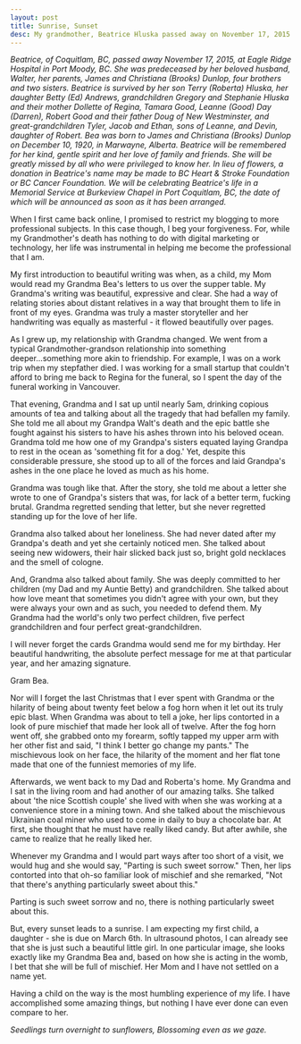```yaml
---
layout: post
title: Sunrise, Sunset
desc: My grandmother, Beatrice Hluska passed away on November 17, 2015. She was incredibly influential upon me and deserves much credit for the man I am.
---
```


_Beatrice, of Coquitlam, BC, passed away November 17, 2015, at Eagle Ridge Hospital in Port Moody, BC. She was predeceased by her beloved husband, Walter, her parents, James and Christiana (Brooks) Dunlop, four brothers and two sisters. Beatrice is survived by her son Terry (Roberta) Hluska, her daughter Betty (Ed) Andrews, grandchildren Gregory and Stephanie Hluska and their mother Dollette of Regina, Tamara Good, Leanne (Good) Day (Darren), Robert Good and their father Doug of New Westminster, and great-grandchildren Tyler, Jacob and Ethan, sons of Leanne, and Devin, daughter of Robert. Bea was born to James and Christiana (Brooks) Dunlop on December 10, 1920, in Marwayne, Alberta. Beatrice will be remembered for her kind, gentle spirit and her love of family and friends. She will be greatly missed by all who were privileged to know her. In lieu of flowers, a donation in Beatrice's name may be made to BC Heart & Stroke Foundation or BC Cancer Foundation. We will be celebrating Beatrice's life in a Memorial Service at Burkeview Chapel in Port Coquitlam, BC, the date of which will be announced as soon as it has been arranged._

When I first came back online, I promised to restrict my blogging to more professional subjects. In this case though, I beg your forgiveness. For, while my Grandmother's death has nothing to do with digital marketing or technology, her life was instrumental in helping me become the professional that I am.

My first introduction to beautiful writing was when, as a child, my Mom would read my Grandma Bea's letters to us over the supper table. My Grandma's writing was beautiful, expressive and clear. She had a way of relating stories about distant relatives in a way that brought them to life in front of my eyes. Grandma was truly a master storyteller and her handwriting was equally as masterful - it flowed beautifully over pages.

As I grew up, my relationship with Grandma changed. We went from a typical Grandmother-grandson relationship into something deeper...something more akin to friendship. For example, I was on a work trip when my stepfather died. I was working for a small startup that couldn't afford to bring me back to Regina for the funeral, so I spent the day of the funeral working in Vancouver.

That evening, Grandma and I sat up until nearly 5am, drinking copious amounts of tea and talking about all the tragedy that had befallen my family. She told me all about my Grandpa Walt's death and the epic battle she fought against his sisters to have his ashes thrown into his beloved ocean. Grandma told me how one of my Grandpa's sisters equated laying Grandpa to rest in the ocean as 'something fit for a dog.' Yet, despite this considerable pressure, she stood up to all of the forces and laid Grandpa's ashes in the one place he loved as much as his home.

Grandma was tough like that. After the story, she told me about a letter she wrote to one of Grandpa's sisters that was, for lack of a better term, fucking brutal. Grandma regretted sending that letter, but she never regretted standing up for the love of her life.

Grandma also talked about her loneliness. She had never dated after my Grandpa's death and yet she certainly noticed men. She talked about seeing new widowers, their hair slicked back just so, bright gold necklaces and the smell of cologne.

And, Grandma also talked about family. She was deeply committed to her children (my Dad and my Auntie Betty) and grandchildren. She talked about how love meant that sometimes you didn't agree with your own, but they were always your own and as such, you needed to defend them. My Grandma had the world's only two perfect children, five perfect grandchildren and four perfect great-grandchildren.

I will never forget the cards Grandma would send me for my birthday. Her beautiful handwriting, the absolute perfect message for me at that particular year, and her amazing signature.

Gram Bea.

Nor will I forget the last Christmas that I ever spent with Grandma or the hilarity of being about twenty feet below a fog horn when it let out its truly epic blast. When Grandma was about to tell a joke, her lips contorted in a look of pure mischief that made her look all of twelve. After the fog horn went off, she grabbed onto my forearm, softly tapped my upper arm with her other fist and said, "I think I better go change my pants." The mischievous look on her face, the hilarity of the moment and her flat tone made that one of the funniest memories of my life.

Afterwards, we went back to my Dad and Roberta's home. My Grandma and I sat in the living room and had another of our amazing talks. She talked about 'the nice Scottish couple' she lived with when she was working at a convenience store in a mining town. And she talked about the mischievous Ukrainian coal miner who used to come in daily to buy a chocolate bar. At first, she thought that he must have really liked candy. But after awhile, she came to realize that he really liked her.

Whenever my Grandma and I would part ways after too short of a visit, we would hug and she would say, "Parting is such sweet sorrow." Then, her lips contorted into that oh-so familiar look of mischief and she remarked, "Not that there's anything particularly sweet about this."

Parting is such sweet sorrow and no, there is nothing particularly sweet about this.

But, every sunset leads to a sunrise. I am expecting my first child, a daughter - she is due on March 6th. In ultrasound photos, I can already see that she is just such a beautiful little girl. In one particular image, she looks exactly like my Grandma Bea and, based on how she is acting in the womb, I bet that she will be full of mischief. Her Mom and I have not settled on a name yet.

Having a child on the way is the most humbling experience of my life. I have accomplished some amazing things, but nothing I have ever done can even compare to her.

_Seedlings turn overnight to sunflowers, 
Blossoming even as we gaze._
